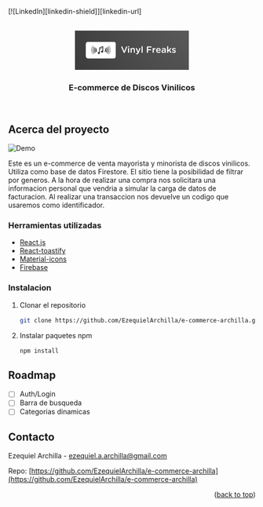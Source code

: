 <div id="top"></div>

[![LinkedIn][linkedin-shield]][linkedin-url]

<br />
<div align="center">
  <a href="https://github.com/e-commerce-archilla/src/assets/logo.png">
    <img src="src/assets/logo.png" alt="Logo" height="80">
  </a>
  </div>

<h3 align="center">E-commerce de Discos Vinilicos</h3>
<br>

## Acerca del proyecto

![Demo](https://github.com/EzequielArchilla/e-commerce-archilla/src/assets/demo.gif)

Este es un e-commerce de venta mayorista y minorista de discos vinilicos. Utiliza como base de datos Firestore. El sitio tiene la posibilidad de filtrar por generos. A la hora de realizar una compra nos solicitara una informacion personal que vendria a simular la carga de datos de facturacion.
Al realizar una transaccion nos devuelve un codigo que usaremos como identificador.

### Herramientas utilizadas

- [React.js](https://reactjs.org/)
- [React-toastify](https://fkhadra.github.io/react-toastify)
- [Material-icons](https://mui.com/components/material-icons)
- [Firebase](https://firebase.google.com)

### Instalacion

1. Clonar el repositorio
   ```sh
   git clone https://github.com/EzequielArchilla/e-commerce-archilla.git
   ```
2. Instalar paquetes npm
   ```sh
   npm install
   ```

## Roadmap

- [ ] Auth/Login
- [ ] Barra de busqueda
- [ ] Categorias dinamicas

## Contacto

Ezequiel Archilla - ezequiel.a.archilla@gmail.com

Repo: [https://github.com/EzequielArchilla/e-commerce-archilla](https://github.com/EzequielArchilla/e-commerce-archilla)

<p align="right">(<a href="#top">back to top</a>)</p>
